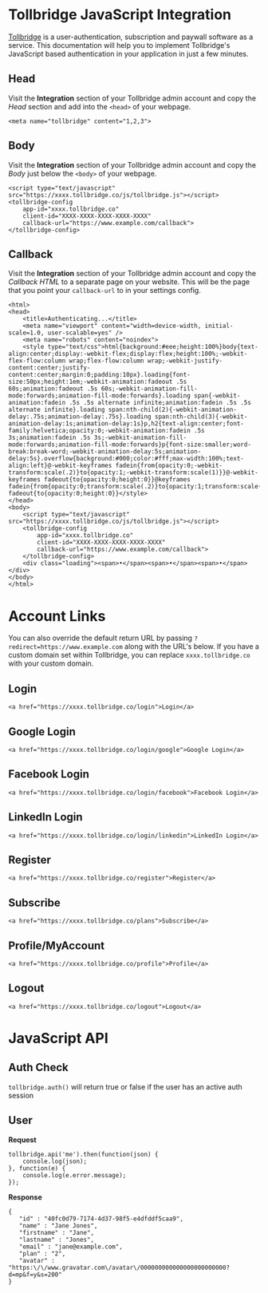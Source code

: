 # Tollbridge JavaScript Integration

[Tollbridge](https://tollbridge.co) is a user-authentication, subscription and paywall software as a service. This documentation will help you to implement Tollbridge's JavaScript based authentication in your application in just a few minutes.


## Head

Visit the **Integration** section of your Tollbridge admin account and copy the *Head* section and add into the `<head>` of your webpage.

```text
<meta name="tollbridge" content="1,2,3">
```


## Body

Visit the **Integration** section of your Tollbridge admin account and copy the *Body* just below the `<body>` of your webpage.

```text
<script type="text/javascript" src="https://xxxx.tollbridge.co/js/tollbridge.js"></script>
<tollbridge-config
    app-id="xxxx.tollbridge.co"
    client-id="XXXX-XXXX-XXXX-XXXX-XXXX"
    callback-url="https://www.example.com/callback">
</tollbridge-config>
```

## Callback

Visit the **Integration** section of your Tollbridge admin account and copy the *Callback HTML* to a separate page on your website. This will be the page that you point your `callback-url` to in your settings config.

```text
<html>
<head>
    <title>Authenticating...</title>
    <meta name="viewport" content="width=device-width, initial-scale=1.0, user-scalable=yes" />
    <meta name="robots" content="noindex">
    <style type="text/css">html{background:#eee;height:100%}body{text-align:center;display:-webkit-flex;display:flex;height:100%;-webkit-flex-flow:column wrap;flex-flow:column wrap;-webkit-justify-content:center;justify-content:center;margin:0;padding:10px}.loading{font-size:50px;height:1em;-webkit-animation:fadeout .5s 60s;animation:fadeout .5s 60s;-webkit-animation-fill-mode:forwards;animation-fill-mode:forwards}.loading span{-webkit-animation:fadein .5s .5s alternate infinite;animation:fadein .5s .5s alternate infinite}.loading span:nth-child(2){-webkit-animation-delay:.75s;animation-delay:.75s}.loading span:nth-child(3){-webkit-animation-delay:1s;animation-delay:1s}p,h2{text-align:center;font-family:helvetica;opacity:0;-webkit-animation:fadein .5s 3s;animation:fadein .5s 3s;-webkit-animation-fill-mode:forwards;animation-fill-mode:forwards}p{font-size:smaller;word-break:break-word;-webkit-animation-delay:5s;animation-delay:5s}.overflow{background:#000;color:#fff;max-width:100%;text-align:left}@-webkit-keyframes fadein{from{opacity:0;-webkit-transform:scale(.2)}to{opacity:1;-webkit-transform:scale(1)}}@-webkit-keyframes fadeout{to{opacity:0;height:0}}@keyframes  fadein{from{opacity:0;transform:scale(.2)}to{opacity:1;transform:scale(1)}}@keyframes  fadeout{to{opacity:0;height:0}}</style>
</head>
<body>
    <script type="text/javascript" src="https://xxxx.tollbridge.co/js/tollbridge.js"></script>
    <tollbridge-config
        app-id="xxxx.tollbridge.co"
        client-id="XXXX-XXXX-XXXX-XXXX-XXXX"
        callback-url="https://www.example.com/callback">
    </tollbridge-config>
    <div class="loading"><span>•</span><span>•</span><span>•</span></div>
</body>
</html>
```

# Account Links

You can also override the default return URL by passing `?redirect=https://www.example.com` along with the URL's below.
If you have a custom domain set within Tollbridge, you can replace `xxxx.tollbridge.co` with your custom domain.

## Login

```text
<a href="https://xxxx.tollbridge.co/login">Login</a>
```

## Google Login

```text
<a href="https://xxxx.tollbridge.co/login/google">Google Login</a>
```

## Facebook Login

```text
<a href="https://xxxx.tollbridge.co/login/facebook">Facebook Login</a>
```

## LinkedIn Login

```text
<a href="https://xxxx.tollbridge.co/login/linkedin">LinkedIn Login</a>
```

## Register

```text
<a href="https://xxxx.tollbridge.co/register">Register</a>
```

## Subscribe

```text
<a href="https://xxxx.tollbridge.co/plans">Subscribe</a>
```

## Profile/MyAccount

```text
<a href="https://xxxx.tollbridge.co/profile">Profile</a>
```

## Logout

```text
<a href="https://xxxx.tollbridge.co/logout">Logout</a>
```

# JavaScript API

## Auth Check

`tollbridge.auth()` will return true or false if the user has an active auth session

## User

**Request**

```
tollbridge.api('me').then(function(json) {
    console.log(json);
}, function(e) {
    console.log(e.error.message);
});
```

**Response**

```
{
   "id" : "40fc0d79-7174-4d37-98f5-e4dfddf5caa9",
   "name" : "Jane Jones",
   "firstname" : "Jane",
   "lastname" : "Jones",
   "email" : "jane@example.com",
   "plan" : "2",
   "avatar" : "https:\/\/www.gravatar.com\/avatar\/000000000000000000000000?d=mp&f=y&s=200"
}
```
